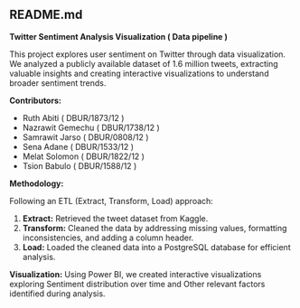## README.md

**Twitter Sentiment Analysis Visualization ( Data pipeline )**

This project explores user sentiment on Twitter through data visualization. We analyzed a publicly available dataset of 1.6 million tweets, extracting valuable insights and creating interactive visualizations to understand broader sentiment trends.

**Contributors:**

- Ruth Abiti ( DBUR/1873/12 )
- Nazrawit Gemechu ( DBUR/1738/12 )
- Samrawit Jarso ( DBUR/0808/12 )
- Sena Adane ( DBUR/1533/12 )
- Melat Solomon ( DBUR/1822/12 )
- Tsion Babulo ( DBUR/1588/12 )

**Methodology:**

Following an ETL (Extract, Transform, Load) approach:

1. **Extract:** Retrieved the tweet dataset from Kaggle.
2. **Transform:** Cleaned the data by addressing missing values, formatting inconsistencies, and adding a column header.
3. **Load:** Loaded the cleaned data into a PostgreSQL database for efficient analysis.

**Visualization:** Using Power BI, we created interactive visualizations exploring Sentiment distribution over time and Other relevant factors identified during analysis.

